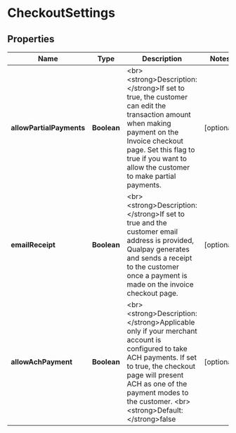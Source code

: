 
# CheckoutSettings

## Properties
Name | Type | Description | Notes
------------ | ------------- | ------------- | -------------
**allowPartialPayments** | **Boolean** | &lt;br&gt;&lt;strong&gt;Description: &lt;/strong&gt;If set to true, the customer can edit the transaction amount when making payment on the Invoice checkout page. Set this flag to true if you want to allow the customer to make partial payments.  |  [optional]
**emailReceipt** | **Boolean** | &lt;br&gt;&lt;strong&gt;Description: &lt;/strong&gt;If set to true and the customer email address is provided, Qualpay generates and sends a receipt to the customer once a payment is made on the invoice checkout page.  |  [optional]
**allowAchPayment** | **Boolean** | &lt;br&gt;&lt;strong&gt;Description: &lt;/strong&gt;Applicable only if your merchant account is configured to take ACH payments. If set to true, the checkout page will present ACH as one of the payment modes to the customer. &lt;br&gt;&lt;strong&gt;Default: &lt;/strong&gt;false |  [optional]



